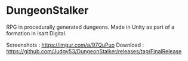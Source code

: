 # DungeonStalker
RPG in procedurally generated dungeons. Made in Unity as part of a formation in Isart Digital.

Screenshots : https://imgur.com/a/97QuPuo
Download : https://github.com/Judgy53/DungeonStalker/releases/tag/FinalRelease
